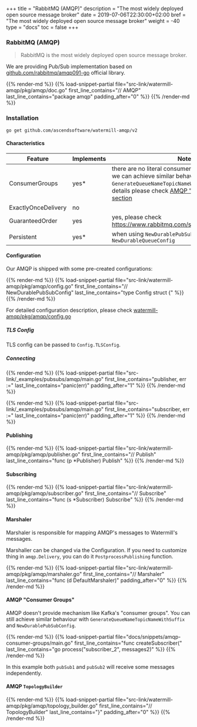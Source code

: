+++
title = "RabbitMQ (AMQP)"
description = "The most widely deployed open source message broker"
date = 2019-07-06T22:30:00+02:00
bref = "The most widely deployed open source message broker"
weight = -40
type = "docs"
toc = false
+++

### RabbitMQ (AMQP)

> RabbitMQ is the most widely deployed open source message broker.

We are providing Pub/Sub implementation based on [github.com/rabbitmq/amqp091-go](https://github.com/rabbitmq/amqp091-go) official library.

{{% render-md %}}
{{% load-snippet-partial file="src-link/watermill-amqp/pkg/amqp/doc.go" first_line_contains="// AMQP" last_line_contains="package amqp" padding_after="0" %}}
{{% /render-md %}}

### Installation

    go get github.com/ascendsoftware/watermill-amqp/v2

#### Characteristics

| Feature             | Implements | Note                                                                                                                                                                                                                  |
| ------------------- | ---------- | --------------------------------------------------------------------------------------------------------------------------------------------------------------------------------------------------------------------- |
| ConsumerGroups      | yes*       | there are no literal consumer groups in AMQP, but we can achieve similar behaviour with `GenerateQueueNameTopicNameWithSuffix`. For more details please check [AMQP "Consumer Groups" section](#amqp-consumer-groups) |
| ExactlyOnceDelivery | no         |                                                                                                                                                                                                                       |
| GuaranteedOrder     | yes        | yes, please check https://www.rabbitmq.com/semantics.html#ordering                                                                                                                                                    |
| Persistent          | yes*       | when using `NewDurablePubSubConfig` or `NewDurableQueueConfig`                                                                                                                                                        |

#### Configuration

Our AMQP is shipped with some pre-created configurations:

{{% render-md %}}
{{% load-snippet-partial file="src-link/watermill-amqp/pkg/amqp/config.go" first_line_contains="// NewDurablePubSubConfig" last_line_contains="type Config struct {" %}}
{{% /render-md %}}

For detailed configuration description, please check [watermill-amqp/pkg/amqp/config.go](https://github.com/ascendsoftware/watermill-amqp/tree/master/pkg/amqp/config.go)

##### TLS Config

TLS config can be passed to `Config.TLSConfig`.

##### Connecting

{{% render-md %}}
{{% load-snippet-partial file="src-link/_examples/pubsubs/amqp/main.go" first_line_contains="publisher, err :=" last_line_contains="panic(err)" padding_after="1" %}}
{{% /render-md %}}

{{% render-md %}}
{{% load-snippet-partial file="src-link/_examples/pubsubs/amqp/main.go" first_line_contains="subscriber, err :=" last_line_contains="panic(err)" padding_after="1" %}}
{{% /render-md %}}

#### Publishing

{{% render-md %}}
{{% load-snippet-partial file="src-link/watermill-amqp/pkg/amqp/publisher.go" first_line_contains="// Publish" last_line_contains="func (p *Publisher) Publish" %}}
{{% /render-md %}}

#### Subscribing

{{% render-md %}}
{{% load-snippet-partial file="src-link/watermill-amqp/pkg/amqp/subscriber.go" first_line_contains="// Subscribe" last_line_contains="func (s *Subscriber) Subscribe" %}}
{{% /render-md %}}

#### Marshaler

Marshaler is responsible for mapping AMQP's messages to Watermill's messages.

Marshaller can be changed via the Configuration.
If you need to customize thing in `amqp.Delivery`, you can do it `PostprocessPublishing` function.

{{% render-md %}}
{{% load-snippet-partial file="src-link/watermill-amqp/pkg/amqp/marshaler.go" first_line_contains="// Marshaler" last_line_contains="func (d DefaultMarshaler)" padding_after="0" %}}
{{% /render-md %}}

#### AMQP "Consumer Groups"

AMQP doesn't provide mechanism like Kafka's "consumer groups". You can still achieve similar behaviour with `GenerateQueueNameTopicNameWithSuffix` and `NewDurablePubSubConfig`.

{{% render-md %}}
{{% load-snippet-partial file="docs/snippets/amqp-consumer-groups/main.go" first_line_contains="func createSubscriber(" last_line_contains="go process(\"subscriber_2\", messages2)" %}}
{{% /render-md %}}

In this example both `pubSub1` and `pubSub2` will receive some messages independently.

#### AMQP `TopologyBuilder`

{{% render-md %}}
{{% load-snippet-partial file="src-link/watermill-amqp/pkg/amqp/topology_builder.go" first_line_contains="// TopologyBuilder" last_line_contains="}" padding_after="0" %}}
{{% /render-md %}}

